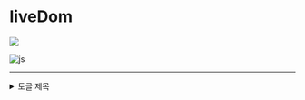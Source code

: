 # liveDom

<img src="https://github.com/Kimjunhyuk0320/liveDom/blob/main/IMG/main.png">

![js](https://img.shields.io/badge/JavaScript-F7DF1E?style=for-the-badge&logo=JavaScript&logoColor=white)
<hr>
<details>
<summary>
  토글 제목
</summary>
   토글 안 내용
</details>

